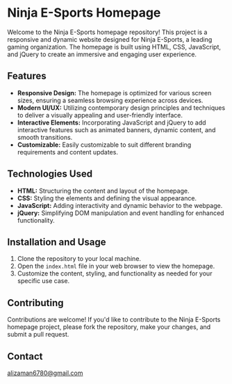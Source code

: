 # Ninja E-Sports Homepage

Welcome to the Ninja E-Sports homepage repository! This project is a responsive and dynamic website designed for Ninja E-Sports, a leading gaming organization. The homepage is built using HTML, CSS, JavaScript, and jQuery to create an immersive and engaging user experience.

## Features

- **Responsive Design:** The homepage is optimized for various screen sizes, ensuring a seamless browsing experience across devices.
- **Modern UI/UX:** Utilizing contemporary design principles and techniques to deliver a visually appealing and user-friendly interface.
- **Interactive Elements:** Incorporating JavaScript and jQuery to add interactive features such as animated banners, dynamic content, and smooth transitions.
- **Customizable:** Easily customizable to suit different branding requirements and content updates.

## Technologies Used

- **HTML:** Structuring the content and layout of the homepage.
- **CSS:** Styling the elements and defining the visual appearance.
- **JavaScript:** Adding interactivity and dynamic behavior to the webpage.
- **jQuery:** Simplifying DOM manipulation and event handling for enhanced functionality.

## Installation and Usage

1. Clone the repository to your local machine.
2. Open the `index.html` file in your web browser to view the homepage.
3. Customize the content, styling, and functionality as needed for your specific use case.

## Contributing

Contributions are welcome! If you'd like to contribute to the Ninja E-Sports homepage project, please fork the repository, make your changes, and submit a pull request.

## Contact

alizaman6780@gmail.com
